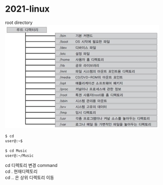 # 2021-linux

root directory   
![directory](rootdirectory.jpg)

```
$ cd   
user@:~$   
    
$ cd Music   
user@:~/Music  
``` 

cd 디렉토리 변경 command    
cd . 현재디렉토리    
cd .. 은 상위 디렉토리 이동    

